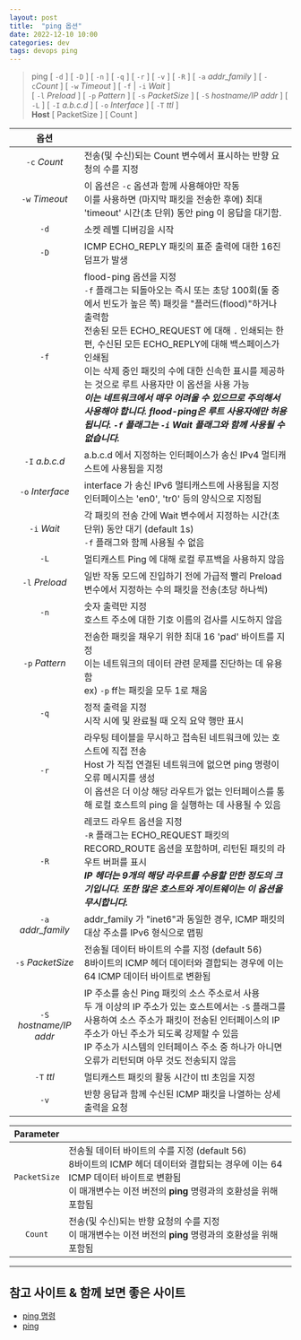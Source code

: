 ```yaml
---
layout: post
title:  "ping 옵션"
date: 2022-12-10 10:00
categories: dev
tags: devops ping
---
```


> ping [ `-d` ] [ `-D` ] [ `-n` ] [ `-q` ] [ `-r` ] [ `-v` ] [ `-R` ] [ `-a` _addr_family_ ] [ `-c`_Count_ ] [ `-w` _Timeout_ ] [ `-f` | `-i` _Wait_ ]   
> [ `-l` _Preload_ ] [ `-p` _Pattern_ ] [ `-s` _PacketSize_ ] [ `-S` _hostname/IP addr_ ] [ `-L` ] [ `-I` _a.b.c.d_ ] [ `-o` _Interface_ ] [ `-T` _ttl_ ]   
> **Host** [ PacketSize ] [ Count ]

| 옵션 |                                                                                                                                                                                                                                                                                                                                                               |
|:---------:|:--------------------------------------------------------------------------------------------------------------------------------------------------------------------------------------------------------------------------------------------------------------------------------------------------------------------------------------------------------------|
| `-c` _Count_ | 전송(및 수신)되는 Count 변수에서 표시하는 반향 요청의 수를 지정                                                                                                                                                                                                                                                                                                                       |
| `-w` _Timeout_ | 이 옵션은 `-c` 옵션과 함께 사용해야만 작동<br />이를 사용하면 (마지막 패킷을 전송한 후에) 최대 'timeout' 시간(초 단위) 동안 ping 이 응답을 대기함.                                                                                                                                                                                                                                                             |
| `-d` | 소켓 레벨 디버깅을 시작                                                                                                                                                                                                                                                                                                                                                 |
| `-D` | ICMP ECHO_REPLY 패킷의 표준 출력에 대한 16진 덤프가 발생                                                                                                                                                                                                                                                                                                                      |
| `-f` | flood-ping 옵션을 지정<br />`-f` 플래그는 되돌아오는 즉시 또는 초당 100회(둘 중에서 빈도가 높은 쪽) 패킷을 "플러드(flood)"하거나 출력함<br />전송된 모든 ECHO_REQUEST 에 대해 `.` 인쇄되는 한편, 수신된 모든 ECHO_REPLY에 대해 백스페이스가 인쇄됨<br />이는 삭제 중인 패킷의 수에 대한 신속한 표시를 제공하는 것으로 루트 사용자만 이 옵션을 사용 가능<br />***이는 네트워크에서 매우 어려울 수 있으므로 주의해서 사용해야 합니다. flood-ping은 루트 사용자에만 허용됩니다. `-f` 플래그는 `-i` _Wait_ 플래그와 함께 사용될 수 없습니다.*** |
| `-I` _a.b.c.d_ | a.b.c.d 에서 지정하는 인터페이스가 송신 IPv4 멀티캐스트에 사용됨을 지정                                                                                                                                                                                                                                                                                                                 |
| `-o` _Interface_ | interface 가 송신 IPv6 멀티캐스트에 사용됨을 지정<br />인터페이스는 'en0', 'tr0' 등의 양식으로 지정됨                                                                                                                                                                                                                                                                                       |
| `-i` _Wait_ | 각 패킷의 전송 간에 Wait 변수에서 지정하는 시간(초 단위) 동안 대기 (default 1s)<br />`-f` 플래그와 함께 사용될 수 없음                                                                                                                                                                                                                                                                             |
| `-L` | 멀티캐스트 Ping 에 대해 로컬 루프백을 사용하지 않음                                                                                                                                                                                                                                                                                                                               |
| `-l` _Preload_ | 일반 작동 모드에 진입하기 전에 가급적 빨리 Preload 변수에서 지정하는 수의 패킷을 전송(초당 하나씩)                                                                                                                                                                                                                                                                                                  |
| `-n` | 숫자 출력만 지정<br />호스트 주소에 대한 기호 이름의 검사를 시도하지 않음                                                                                                                                                                                                                                                                                                                  |
| `-p` _Pattern_ | 전송한 패킷을 채우기 위한 최대 16 'pad' 바이트를 지정<br />이는 네트워크의 데이터 관련 문제를 진단하는 데 유용함<br />ex) `-p` ff는 패킷을 모두 1로 채움                                                                                                                                                                                                                                                         |
| `-q` | 정적 출력을 지정<br />시작 시에 및 완료될 때 오직 요약 행만 표시                                                                                                                                                                                                                                                                                                                      |
| `-r` | 라우팅 테이블을 무시하고 접속된 네트워크에 있는 호스트에 직접 전송<br />Host 가 직접 연결된 네트워크에 없으면 ping 명령이 오류 메시지를 생성<br />이 옵션은 더 이상 해당 라우트가 없는 인터페이스를 통해 로컬 호스트의 ping 을 실행하는 데 사용될 수 있음                                                                                                                                                                                                    |
| `-R` | 레코드 라우트 옵션을 지정<br />`-R` 플래그는 ECHO_REQUEST 패킷의 RECORD_ROUTE 옵션을 포함하며, 리턴된 패킷의 라우트 버퍼를 표시<br />***IP 헤더는 9개의 해당 라우트를 수용할 만한 정도의 크기입니다. 또한 많은 호스트와 게이트웨이는 이 옵션을 무시합니다.***                                                                                                                                                                                       |
| `-a` _addr_family_ | addr_family 가 "inet6"과 동일한 경우, ICMP 패킷의 대상 주소를 IPv6 형식으로 맵핑                                                                                                                                                                                                                                                                                                   |
| `-s` _PacketSize_ | 전송될 데이터 바이트의 수를 지정 (default 56)<br />8바이트의 ICMP 헤더 데이터와 결합되는 경우에 이는 64 ICMP 데이터 바이트로 변환됨                                                                                                                                                                                                                                                                      |
| `-S` _hostname/IP addr_ | IP 주소를 송신 Ping 패킷의 소스 주소로서 사용<br />두 개 이상의 IP 주소가 있는 호스트에서는 `-S` 플래그를 사용하여 소스 주소가 패킷이 전송된 인터페이스의 IP 주소가 아닌 주소가 되도록 강제할 수 있음<br />IP 주소가 시스템의 인터페이스 주소 중 하나가 아니면 오류가 리턴되며 아무 것도 전송되지 않음                                                                                                                                                                        |
| `-T` _ttl_ | 멀티캐스트 패킷의 활동 시간이 ttl 초임을 지정                                                                                                                                                                                                                                                                                                                                   |
| `-v` | 반향 응답과 함께 수신된 ICMP 패킷을 나열하는 상세 출력을 요청                                                                                                                                                                                                                                                                                                                         |

|   Parameter   |                                                                                                                                        |
|:-------------:|:---------------------------------------------------------------------------------------------------------------------------------------|
| `PacketSize`  | 전송될 데이터 바이트의 수를 지정 (default 56)<br />8바이트의 ICMP 헤더 데이터와 결합되는 경우에 이는 64 ICMP 데이터 바이트로 변환됨<br />이 매개변수는 이전 버전의 **ping** 명령과의 호환성을 위해 포함됨 |
|    `Count`    | 전송(및 수신)되는 반향 요청의 수를 지정<br />이 매개변수는 이전 버전의 **ping** 명령과의 호환성을 위해 포함됨                                                                  |

---

## 참고 사이트 & 함께 보면 좋은 사이트

* [ping 명령](https://www.ibm.com/docs/ko/aix/7.2?topic=p-ping-command)
* [ping](https://www.ibm.com/docs/ko/aix/7.1?topic=analysis-ping-command)
